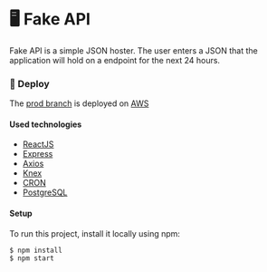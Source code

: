 # 🖥️ Fake API

Fake API is a simple JSON hoster.
The user enters a JSON that the application will hold on a endpoint for the next 24 hours.

### 🚀 Deploy

The [prod branch](https://github.com/hydenz/fake-api/tree/prod) is deployed on [AWS]( http://ec2-15-228-34-22.sa-east-1.compute.amazonaws.com:3000/home)

#### Used technologies

- [ReactJS](https://reactjs.org/)
- [Express](https://expressjs.com/)
- [Axios](https://github.com/axios/axios)
- [Knex](http://knexjs.org/)
- [CRON](https://www.npmjs.com/package/cron)
- [PostgreSQL](https://www.postgresql.org/)

#### Setup

To run this project, install it locally using npm:
```
$ npm install
$ npm start
```
